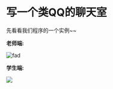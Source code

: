 # 写一个类QQ的聊天室

先看看我们程序的一个实例~~

**老师端:**

![fad](https://zouyishan.oss-cn-beijing.aliyuncs.com/images/20201029014332.png)

**学生端:**

![](https://zouyishan.oss-cn-beijing.aliyuncs.com/images/20201029014737.png)